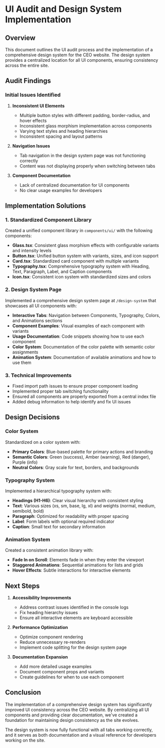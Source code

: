 # UI Audit and Design System Implementation

## Overview

This document outlines the UI audit process and the implementation of a comprehensive design system for the CEO website. The design system provides a centralized location for all UI components, ensuring consistency across the entire site.

## Audit Findings

### Initial Issues Identified

1. **Inconsistent UI Elements**
   - Multiple button styles with different padding, border-radius, and hover effects
   - Inconsistent glass morphism implementation across components
   - Varying text styles and heading hierarchies
   - Inconsistent spacing and layout patterns

2. **Navigation Issues**
   - Tab navigation in the design system page was not functioning correctly
   - Content was not displaying properly when switching between tabs

3. **Component Documentation**
   - Lack of centralized documentation for UI components
   - No clear usage examples for developers

## Implementation Solutions

### 1. Standardized Component Library

Created a unified component library in `components/ui/` with the following components:

- **Glass.tsx**: Consistent glass morphism effects with configurable variants and intensity levels
- **Button.tsx**: Unified button system with variants, sizes, and icon support
- **Card.tsx**: Standardized card component with multiple variants
- **Typography.tsx**: Comprehensive typography system with Heading, Text, Paragraph, Label, and Caption components
- **Icon.tsx**: Consistent icon system with standardized sizes and colors

### 2. Design System Page

Implemented a comprehensive design system page at `/design-system` that showcases all UI components with:

- **Interactive Tabs**: Navigation between Components, Typography, Colors, and Animations sections
- **Component Examples**: Visual examples of each component with variants
- **Usage Documentation**: Code snippets showing how to use each component
- **Color System**: Documentation of the color palette with semantic color assignments
- **Animation System**: Documentation of available animations and how to use them

### 3. Technical Improvements

- Fixed import path issues to ensure proper component loading
- Implemented proper tab switching functionality
- Ensured all components are properly exported from a central index file
- Added debug information to help identify and fix UI issues

## Design Decisions

### Color System

Standardized on a color system with:

- **Primary Colors**: Blue-based palette for primary actions and branding
- **Semantic Colors**: Green (success), Amber (warning), Red (danger), Purple (info)
- **Neutral Colors**: Gray scale for text, borders, and backgrounds

### Typography System

Implemented a hierarchical typography system with:

- **Headings (H1-H6)**: Clear visual hierarchy with consistent styling
- **Text**: Various sizes (xs, sm, base, lg, xl) and weights (normal, medium, semibold, bold)
- **Paragraph**: Optimized for readability with proper spacing
- **Label**: Form labels with optional required indicator
- **Caption**: Small text for secondary information

### Animation System

Created a consistent animation library with:

- **Fade In on Scroll**: Elements fade in when they enter the viewport
- **Staggered Animations**: Sequential animations for lists and grids
- **Hover Effects**: Subtle interactions for interactive elements

## Next Steps

1. **Accessibility Improvements**
   - Address contrast issues identified in the console logs
   - Fix heading hierarchy issues
   - Ensure all interactive elements are keyboard accessible

2. **Performance Optimization**
   - Optimize component rendering
   - Reduce unnecessary re-renders
   - Implement code splitting for the design system page

3. **Documentation Expansion**
   - Add more detailed usage examples
   - Document component props and variants
   - Create guidelines for when to use each component

## Conclusion

The implementation of a comprehensive design system has significantly improved UI consistency across the CEO website. By centralizing all UI components and providing clear documentation, we've created a foundation for maintaining design consistency as the site evolves.

The design system is now fully functional with all tabs working correctly, and it serves as both documentation and a visual reference for developers working on the site.
